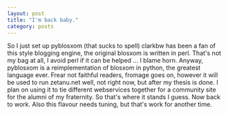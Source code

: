 ```yaml
---
layout: post
title: "I'm back baby."
category: posts
---
```

So I just set up pyblosxom (that sucks to spell) clarkbw has been a fan of this style blogging engine, the original blosxom is written in perl. That's not my bag at all, I avoid perl if it can be helped ... I blame horn. Anyway, pyblosxom is a reimplementation of blosxom in python, the greatest language ever. Frear not faithful readers, fromage goes on, however it will be used to run zetanu.net well, not right now, but after my thesis is done. I plan on using it to tie different webservices together for a community site for the alumni of my fraternity. So that's where it stands I guess. Now back to work. Also this flavour needs tuning, but that's work for another time.</p>